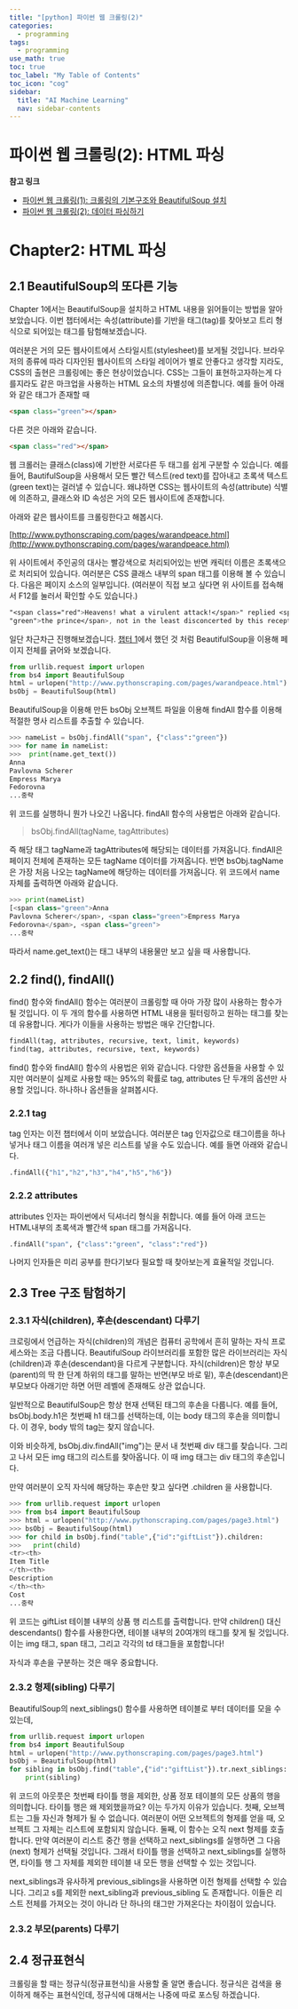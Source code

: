```yaml
---
title: "[python] 파이썬 웹 크롤링(2)" 
categories:
  - programming
tags:
  - programming
use_math: true
toc: true
toc_label: "My Table of Contents"
toc_icon: "cog"
sidebar:
  title: "AI Machine Learning"
  nav: sidebar-contents
---
```


# 파이썬 웹 크롤링(2): HTML 파싱

**참고 링크**

* [파이썬 웹 크롤링(1): 크롤링의 기본구조와 BeautifulSoup 설치](https://losskatsu.github.io/programming/py-crawling01/)
* [파이썬 웹 크롤링(2): 데이터 파싱하기](https://losskatsu.github.io/programming/py-crawling02/)

# Chapter2: HTML 파싱

## 2.1 BeautifulSoup의 또다른 기능

Chapter 1에서는 BeautifulSoup을 설치하고 HTML 내용을 읽어들이는 방법을 알아보았습니다. 
이번 챕터에서는 속성(attribute)를 기반을 태그(tag)를 찾아보고 
트리 형식으로 되어있는 태그를 탐험해보겠습니다. 

여러분은 거의 모든 웹사이트에서 스타일시트(stylesheet)를 보게될 것입니다. 
브라우저의 종류에 따라 디자인된 웹사이트의 스타일 레이어가 별로 안좋다고 생각할 지라도, 
CSS의 출현은 크롤링에는 좋은 현상이었습니다. 
CSS는 그들이 표현하고자하는게 다를지라도 같은 마크업을 사용하는 HTML 요소의 차별성에 의존합니다. 
예를 들어 아래와 같은 태그가 존재할 때

```html
<span class="green"></span>
```
다른 것은 아래와 같습니다.

```html
<span class="red"></span>
```

웹 크롤러는 클래스(class)에 기반한 서로다른 두 태그를 쉽게 구분할 수 있습니다. 
예를 들어, BautifulSoup을 사용해서 모든 빨간 텍스트(red text)를 잡아내고 초록색 텍스트(green text)는 걸러낼 수 있습니다. 
왜냐하면 CSS는 웹사이트의 속성(attribute) 식별에 의존하고, 클래스와 ID 속성은 거의 모든 웹사이트에 존재합니다. 

아래와 같은 웹사이트를 크롤링한다고 해봅시다.

[http://www.pythonscraping.com/pages/warandpeace.html](http://www.pythonscraping.com/pages/warandpeace.html)

위 사이트에서 주인공의 대사는 빨강색으로 처리되어있는 반면 캐릭터 이름은 초록색으로 처리되어 있습니다. 
여러분은 CSS 클래스 내부의 span 태그를 이용해 볼 수 있습니다. 
다음은 페이지 소스의 일부입니다. 
(여러분이 직접 보고 싶다면 위 사이트를 접속해서 F12를 눌러서 확인할 수도 있습니다.)

```css
"<span class="red">Heavens! what a virulent attack!</span>" replied <span class=
"green">the prince</span>, not in the least disconcerted by this reception.
```

일단 차근차근 진행해보겠습니다. 
[챕터 1](https://losskatsu.github.io/programming/py-crawling01/)에서 했던 것 처럼 BeautifulSoup을 이용해 페이지 전체를 긁어와 보겠습니다. 

```python
from urllib.request import urlopen
from bs4 import BeautifulSoup
html = urlopen("http://www.pythonscraping.com/pages/warandpeace.html")
bsObj = BeautifulSoup(html)
```
BeautifulSoup을 이용해 만든 bsObj 오브젝트 파일을 이용해 findAll 함수를 이용해 적절한 명사 리스트를 추출할 수 있습니다. 

```python
>>> nameList = bsObj.findAll("span", {"class":"green"})
>>> for name in nameList:
>>>  print(name.get_text())
Anna
Pavlovna Scherer
Empress Marya
Fedorovna
...중략
```

위 코드를 실행하니 뭔가 나오긴 나옵니다. findAll 함수의 사용법은 아래와 같습니다.

> bsObj.findAll(tagName, tagAttributes)

즉 해당 태그 tagName과 tagAttributes에 해당되는 데이터를 가져옵니다. 
findAll은 페이지 전체에 존재하는 모든 tagName 데이터를 가져옵니다. 
반면 bsObj.tagName은 가장 처음 나오는 tagName에 해당하는 데이터를 가져옵니다. 
위 코드에서 name 자체를 출력하면 아래와 같습니다.

```python
>>> print(nameList)
[<span class="green">Anna
Pavlovna Scherer</span>, <span class="green">Empress Marya
Fedorovna</span>, <span class="green">
...중략
```
따라서 name.get_text()는 태그 내부의 내용물만 보고 싶을 때 사용합니다.

## 2.2 find(), findAll()

find() 함수와 findAll() 함수는 여러분이 크롤링할 때 아마 가장 많이 사용하는 함수가 될 것입니다. 
이 두 개의 함수를 사용하면 HTML 내용을 필터링하고 원하는 태그를 찾는 데 유용합니다. 
게다가 이들을 사용하는 방법은 매우 간단합니다. 

```python
findAll(tag, attributes, recursive, text, limit, keywords)
find(tag, attributes, recursive, text, keywords)
```
find() 함수와 findAll() 함수의 사용법은 위와 같습니다. 
다양한 옵션들을 사용할 수 있지만 여러분이 실제로 사용할 때는 95%의 확률로 tag, attributes 단 두개의 옵션만 사용할 것입니다. 
하나하나 옵션들을 살펴봅시다. 

### 2.2.1 tag

tag 인자는 이전 챕터에서 이미 보았습니다. 
여러분은 tag 인자값으로 태그이름을 하나 넣거나 태그 이름을 여러개 넣은 리스트를 넣을 수도 있습니다. 
예를 들면 아래와 같습니다.

```python
.findAll({"h1","h2","h3","h4","h5","h6"})
```

### 2.2.2 attributes

attributes 인자는 파이썬에서 딕셔너리 형식을 취합니다. 
예를 들어 아래 코드는 HTML내부의 초록색과 빨간색 span 태그를 가져옵니다. 

```python
.findAll("span", {"class":"green", "class":"red"})
```

나머지 인자들은 미리 공부를 한다기보다 필요할 때 찾아보는게 효율적일 것입니다.


## 2.3 Tree 구조 탐험하기

### 2.3.1 자식(children), 후손(descendant) 다루기 

크로링에서 언급하는 자식(children)의 개념은 컴퓨터 공학에서 흔히 말하는 자식 프로세스와는 조금 다릅니다. 
BeautifulSoup 라이브러리를 포함한 많은 라이브러리는 자식(children)과 후손(descendant)을 다르게 구분합니다. 
자식(children)은 항상 부모(parent)의 딱 한 단계 하위의 태그를 말하는 반면(부모 바로 밑), 
후손(descendant)은 부모보다 아래기만 하면 어떤 레벨에 존재해도 상관 없습니다. 

일반적으로 BeautifulSoup은 항상 현재 선택된 태그의 후손을 다룹니다. 
예를 들어, bsObj.body.h1은 첫번째 h1 태그를 선택하는데, 이는 body 태그의 후손을 의미합니다. 
이 경우, body 밖의 tag는 찾지 않습니다. 

이와 비슷하게, bsObj.div.findAll("img")는 문서 내 첫번째 div 태그를 찾습니다. 
그리고 나서 모든 img 태그의 리스트를 찾아옵니다. 이 때 img 태그는 div 태그의 후손입니다. 

만약 여러분이 오직 자식에 해당하는 후손만 찾고 싶다면 .children 을 사용합니다. 

```python
>>> from urllib.request import urlopen
>>> from bs4 import BeautifulSoup
>>> html = urlopen("http://www.pythonscraping.com/pages/page3.html")
>>> bsObj = BeautifulSoup(html)
>>> for child in bsObj.find("table",{"id":"giftList"}).children:
>>>   print(child)
<tr><th>
Item Title
</th><th>
Description
</th><th>
Cost
...중략
```

위 코드는 giftList 테이블 내부의 상품 행 리스트를 출력합니다. 
만약 children() 대신 descendants() 함수를 사용한다면, 
테이블 내부의 20여개의 태그를 찾게 될 것입니다. 
이는 img 태그, span 태그, 그리고 각각의 td 태그들을 포함합니다!

자식과 후손을 구분하는 것은 매우 중요합니다.

### 2.3.2 형제(sibling) 다루기

BeautifulSoup의 next_siblings() 함수를 사용하면 테이블로 부터 데이터를 모을 수 있는데,

```python
from urllib.request import urlopen
from bs4 import BeautifulSoup
html = urlopen("http://www.pythonscraping.com/pages/page3.html")
bsObj = BeautifulSoup(html)
for sibling in bsObj.find("table",{"id":"giftList"}).tr.next_siblings:  
    print(sibling)
```
위 코드의 아웃풋은 첫번째 타이틀 행을 제외한, 상품 정포 테이블의 모든 상품의 행을 의미합니다. 
타이틀 행은 왜 제외했을까요? 이는 두가지 이유가 있습니다. 
첫째, 오브젝트는 그들 자신과 형제가 될 수 없습니다. 
여러분이 어떤 오브젝트의 형제를 얻을 때, 오브젝트 그 자체는 리스트에 포함되지 않습니다. 
둘째, 이 함수는 오직 next 형제를 호출합니다. 
만약 여러분이 리스트 중간 행을 선택하고 next_siblings를 실행하면 그 다음(next) 형제가 선택될 것입니다. 
그래서 타이틀 행을 선택하고 next_siblings를 실행하면, 타이틀 행 그 자체를 제외한 
테이블 내 모든 행을 선택할 수 있는 것입니다. 

next_siblings과 유사하게 previous_siblings을 사용하면 이전 형제를 선택할 수 있습니다. 
그리고 s를 제외한 next_sibling과 previous_sibling 도 존재합니다. 
이들은 리스트 전체를 가져오는 것이 아니라 단 하나의 태그만 가져온다는 차이점이 있습니다. 

### 2.3.2 부모(parents) 다루기


## 2.4 정규표현식

크롤링을 할 때는 정규식(정규표현식)을 사용할 줄 알면 좋습니다.
정규식은 검색을 용이하게 해주는 표현식인데, 
정규식에 대해서는 나중에 따로 포스팅 하겠습니다. 
